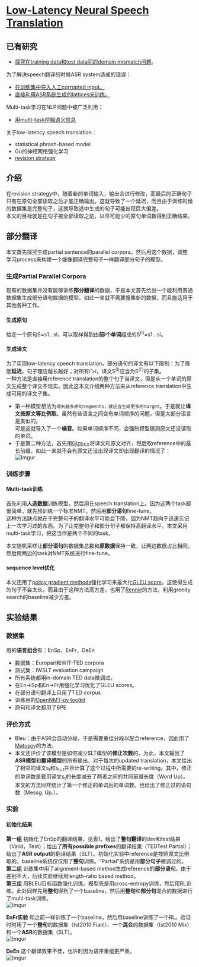 # [Low-Latency Neural Speech Translation](https://arxiv.org/abs/1808.00491)
## 已有研究
- [探究在training data和test data间的domain mismatch问题](https://arxiv.org/abs/1612.06140)。

为了解决speech翻译的时候ASR system造成的错误：
- [在训练集中导入人工corrupted input。](https://www.aclweb.org/anthology/P18-1163/)
- [直接利用ASR系统生成的lattices来训练。](https://www.aclweb.org/anthology/D17-1145/)

Multi-task学习在NLP问题中被广泛利用：
- [用multi-task挖掘语义信息](https://www.aclweb.org/anthology/W17-4708.pdf)

关于low-latency speech translation：
- statistical phrash-based model
- Gu的神经网络强化学习
- [revision strategy](https://secondhands.eu/wp-content/uploads/2016/07/Niehues2016.pdf)
## 介绍
在revision strategy中，随着新的单词输入，输出会进行修改，而最后的正确句子只有在原句全部读取之后才能正确输出。这就导致了一个延迟，而且由于训练时候的数据集是完整句子，这就导致途中生成的句子可能出现巨大偏差。  
本文的目标就是在句子被全部读取之前，以尽可能少的原句单词数得到正确结果。

## 部分翻译
本文首先探究生成partial sentence的parallel corpora。然后用这个数据，调整学习process来构建一个能像翻译完整句子一样翻译部分句子的模型。
### 生成Partial Parallel Corpora
现有的数据集并没有能够训练**部分翻译**的数据，于是本文首先给出一个能利用普通数据集生成部分语句数据的模型。如此一来就不需要搜集新的数据，而且能适用于其他各种工作。

#### 生成原句 
给定一个原句S=s1&hellip;sI，可以取样得到由**前i个单词**组成的S<sup>(i)</sup>=s1&hellip;si。

#### 生成译文
为了实现low-latency speech translation，部分语句的译文有以下限制：为了降低**延迟**，句子理应越长越好；对所有i’&gt;i，译文S<sup>(i)</sup>应当为S<sup>(i’)</sup>的子集。  
一种方法是直接用reference translation的整个句子当译文，但是从一个单词的原文生成整个译文不现实。因此这本文介绍两种方法来从reference translation中生成可用的译文子集。  
  - 第一种模型想法为`得到越多原句segments，就应当生成更多的target`。于是就让**译文按原文等比例取**。虽然有些语言之间会有单词顺序的问题，但是大部分语言是类似的。  
  可是这就导入了一个**噪音**。如果单词顺序不同，会强制模型猜测原文还没读取的单词。
  - 于是第二种方法，首先用[Giza++](https://www.aclweb.org/anthology/J03-1002/)将译文和原文对齐，然后取reference中的最长前缀，如此一来就不会有原文还没出现译文却出现翻译的情况了：  
  ![Imgur](https://i.imgur.com/wDgEUJN.png)
  
### 训练步骤
#### Multi-task训练
首先利用**人造数据**训练模型，然后用在speech translation上。因为这两个task都很简单，就先预训练一个标准NMT，然后用**部分语句**fine-tune。  
这种方法缺点就在于完整句子的翻译水平可能会下降，因为NMT趋向于迅速忘记上一次学习过的东西。为了让完整句子和部分句子都保持高翻译水平，本文采用multi-task学习，把这当作是两个不同的task。

本文随机采样让**部分语句**的数据集总数和**原数据**保持一致，让两边数据占比相同。然后用两边的task对NMT系统进行fine-tune。

#### sequence level优化
本文还用了[policy gradient methods](https://arxiv.org/pdf/1511.06732.pdf)强化学习来最大化[GLEU score](https://www.semanticscholar.org/paper/Google's-Neural-Machine-Translation-System%3A-the-Gap-Wu-Schuster/dbde7dfa6cae81df8ac19ef500c42db96c3d1edd)。这使得生成的句子不会太长。而且由于这种方法高方差，也用了[Rennie](https://arxiv.org/abs/1612.00563)的方法，利用greedy search的baseline减少方差。
## 实验结果
### 数据集
用的**语言组合**有：EnSp，EnFr，DeEn
- 数据集：Europarl和WIT-TED corpora
- 测试集：IWSLT evaluation campaign
- 所有系统都用in-domain TED data微调过。
- 在En&rarr;Sp和En&rarr;Fr用强化学习优化了GLEU scores。
- 在部分语句翻译上只用了TED corpus
- 训练用的[OpenNMT-py toolkit](https://arxiv.org/abs/1701.02810)
- 原句和译文都用了BPE
### 评价方式
- Bleu：由于ASR会自动分段，于是需要重组分段以配合reference，因此用了[Matusov](https://pdfs.semanticscholar.org/6de4/f789b2d56f40105b79692fc42809991040c2.pdf)的方法。
- 本文还评价了该模型是如何减少SLT模型的**修正次数**的。为此，本文输出了**ASR模型**和**翻译模型**的所有输出，对于每次的updated translation，本文给出了相邻的译文s<sub>t</sub>和s<sub>t+1</sub>并且计算了这个过程中所需要的re-writing。其中，修正的单词数是要用译文s<sub>t</sub>的长度减去了两者之间的共同前缀长度（Word Up）。本文的方法同样统计了第一个修正的单词后的单词数。也给出了修正过的语句数（Messg. Up.）。
### 实验
#### 初始化结果
**第一组** 
初始化了EnSp的翻译结果，见表1。给出了**整句翻译**的dev和test结果（Valid，Test）；给出了**所有possible prefixes**的翻译结果（TEDTest Partial）；给出了**ASR output**的翻译结果（SLT）。初始化实验中reference是按照原文比例取的。baseline系统仅仅用了**整句**训练。“Partial”系统是用**部分句子**微调过的。  
**第二组**
训练集中用了alignment-based method生成reference的**部分语句**。由于差别不大，后续实验继续用length-ratio based method。  
**第三组**
用BLEU目标函数强化训练。模型先是用cross-entropy训练，然后用RL训练。此处同样先用**整句**得到了一个baseline，然后用**整句**和**部分句**混合的数据进行了multi-task训练。  
![Imgur](https://i.imgur.com/XOQiOLH.png)

**EnFr实验**
和之前一样训练了一个baseline，然后用baseline训练了一个RL。验证时时用了一个**整句**的数据集（tst2010 Fianl）、一个**混合**的数据集（tst2010 Mix）和一个**ASR**的数据集（SLT）。  
![Imgur](https://i.imgur.com/e3fG6J4.png)

**DeEn**
这个翻译效果不佳，也许时因为语序重组更严重。  
![Imgur](https://i.imgur.com/Jjk14WK.png)
